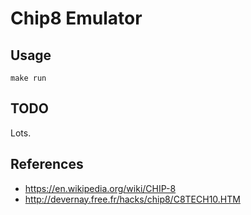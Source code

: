 # Chip8 Emulator

## Usage

`make run`

## TODO

Lots.

## References

- https://en.wikipedia.org/wiki/CHIP-8
- http://devernay.free.fr/hacks/chip8/C8TECH10.HTM
